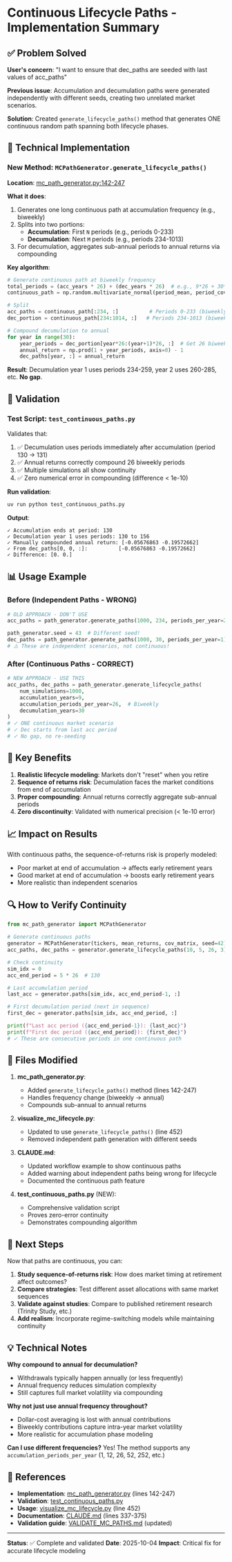 # Continuous Lifecycle Paths - Implementation Summary

## ✅ Problem Solved

**User's concern**: "I want to ensure that dec_paths are seeded with last values of acc_paths"

**Previous issue**: Accumulation and decumulation paths were generated independently with different seeds, creating two unrelated market scenarios.

**Solution**: Created `generate_lifecycle_paths()` method that generates ONE continuous random path spanning both lifecycle phases.

## 🔧 Technical Implementation

### New Method: `MCPathGenerator.generate_lifecycle_paths()`

**Location**: [mc_path_generator.py:142-247](mc_path_generator.py#L142-L247)

**What it does**:
1. Generates one long continuous path at accumulation frequency (e.g., biweekly)
2. Splits into two portions:
   - **Accumulation**: First `N` periods (e.g., periods 0-233)
   - **Decumulation**: Next `M` periods (e.g., periods 234-1013)
3. For decumulation, aggregates sub-annual periods to annual returns via compounding

**Key algorithm**:
```python
# Generate continuous path at biweekly frequency
total_periods = (acc_years * 26) + (dec_years * 26)  # e.g., 9*26 + 30*26 = 1014
continuous_path = np.random.multivariate_normal(period_mean, period_cov, size=total_periods)

# Split
acc_paths = continuous_path[:234, :]          # Periods 0-233 (biweekly)
dec_portion = continuous_path[234:1014, :]   # Periods 234-1013 (biweekly)

# Compound decumulation to annual
for year in range(30):
    year_periods = dec_portion[year*26:(year+1)*26, :]  # Get 26 biweekly returns
    annual_return = np.prod(1 + year_periods, axis=0) - 1
    dec_paths[year, :] = annual_return
```

**Result**: Decumulation year 1 uses periods 234-259, year 2 uses 260-285, etc. **No gap**.

## 🧪 Validation

### Test Script: `test_continuous_paths.py`

Validates that:
1. ✅ Decumulation uses periods immediately after accumulation (period 130 → 131)
2. ✅ Annual returns correctly compound 26 biweekly periods
3. ✅ Multiple simulations all show continuity
4. ✅ Zero numerical error in compounding (difference < 1e-10)

**Run validation**:
```bash
uv run python test_continuous_paths.py
```

**Output**:
```
✓ Accumulation ends at period: 130
✓ Decumulation year 1 uses periods: 130 to 156
✓ Manually compounded annual return: [-0.05676863 -0.19572662]
✓ From dec_paths[0, 0, :]:          [-0.05676863 -0.19572662]
✓ Difference: [0. 0.]
```

## 📊 Usage Example

### Before (Independent Paths - WRONG)
```python
# OLD APPROACH - DON'T USE
acc_paths = path_generator.generate_paths(1000, 234, periods_per_year=26)

path_generator.seed = 43  # Different seed!
dec_paths = path_generator.generate_paths(1000, 30, periods_per_year=1)
# ⚠️ These are independent scenarios, not continuous!
```

### After (Continuous Paths - CORRECT)
```python
# NEW APPROACH - USE THIS
acc_paths, dec_paths = path_generator.generate_lifecycle_paths(
    num_simulations=1000,
    accumulation_years=9,
    accumulation_periods_per_year=26,  # Biweekly
    decumulation_years=30
)
# ✓ ONE continuous market scenario
# ✓ Dec starts from last acc period
# ✓ No gap, no re-seeding
```

## 🎯 Key Benefits

1. **Realistic lifecycle modeling**: Markets don't "reset" when you retire
2. **Sequence of returns risk**: Decumulation faces the market conditions from end of accumulation
3. **Proper compounding**: Annual returns correctly aggregate sub-annual periods
4. **Zero discontinuity**: Validated with numerical precision (< 1e-10 error)

## 📈 Impact on Results

With continuous paths, the sequence-of-returns risk is properly modeled:
- Poor market at end of accumulation → affects early retirement years
- Good market at end of accumulation → boosts early retirement years
- More realistic than independent scenarios

## 🔍 How to Verify Continuity

```python
from mc_path_generator import MCPathGenerator

# Generate continuous paths
generator = MCPathGenerator(tickers, mean_returns, cov_matrix, seed=42)
acc_paths, dec_paths = generator.generate_lifecycle_paths(10, 5, 26, 3)

# Check continuity
sim_idx = 0
acc_end_period = 5 * 26  # 130

# Last accumulation period
last_acc = generator.paths[sim_idx, acc_end_period-1, :]

# First decumulation period (next in sequence)
first_dec = generator.paths[sim_idx, acc_end_period, :]

print(f"Last acc period ({acc_end_period-1}): {last_acc}")
print(f"First dec period ({acc_end_period}): {first_dec}")
# ✓ These are consecutive periods in one continuous path
```

## 📝 Files Modified

1. **mc_path_generator.py**:
   - Added `generate_lifecycle_paths()` method (lines 142-247)
   - Handles frequency change (biweekly → annual)
   - Compounds sub-annual to annual returns

2. **visualize_mc_lifecycle.py**:
   - Updated to use `generate_lifecycle_paths()` (line 452)
   - Removed independent path generation with different seeds

3. **CLAUDE.md**:
   - Updated workflow example to show continuous paths
   - Added warning about independent paths being wrong for lifecycle
   - Documented the continuous path feature

4. **test_continuous_paths.py** (NEW):
   - Comprehensive validation script
   - Proves zero-error continuity
   - Demonstrates compounding algorithm

## 🚀 Next Steps

Now that paths are continuous, you can:

1. **Study sequence-of-returns risk**: How does market timing at retirement affect outcomes?
2. **Compare strategies**: Test different asset allocations with same market sequences
3. **Validate against studies**: Compare to published retirement research (Trinity Study, etc.)
4. **Add realism**: Incorporate regime-switching models while maintaining continuity

## 💡 Technical Notes

**Why compound to annual for decumulation?**
- Withdrawals typically happen annually (or less frequently)
- Annual frequency reduces simulation complexity
- Still captures full market volatility via compounding

**Why not just use annual frequency throughout?**
- Dollar-cost averaging is lost with annual contributions
- Biweekly contributions capture intra-year market volatility
- More realistic for accumulation phase modeling

**Can I use different frequencies?**
Yes! The method supports any `accumulation_periods_per_year` (1, 12, 26, 52, 252, etc.)

## 📖 References

- **Implementation**: [mc_path_generator.py](mc_path_generator.py) (lines 142-247)
- **Validation**: [test_continuous_paths.py](test_continuous_paths.py)
- **Usage**: [visualize_mc_lifecycle.py](visualize_mc_lifecycle.py) (line 452)
- **Documentation**: [CLAUDE.md](CLAUDE.md) (lines 337-375)
- **Validation guide**: [VALIDATE_MC_PATHS.md](VALIDATE_MC_PATHS.md) (updated)

---

**Status**: ✅ Complete and validated
**Date**: 2025-10-04
**Impact**: Critical fix for accurate lifecycle modeling
